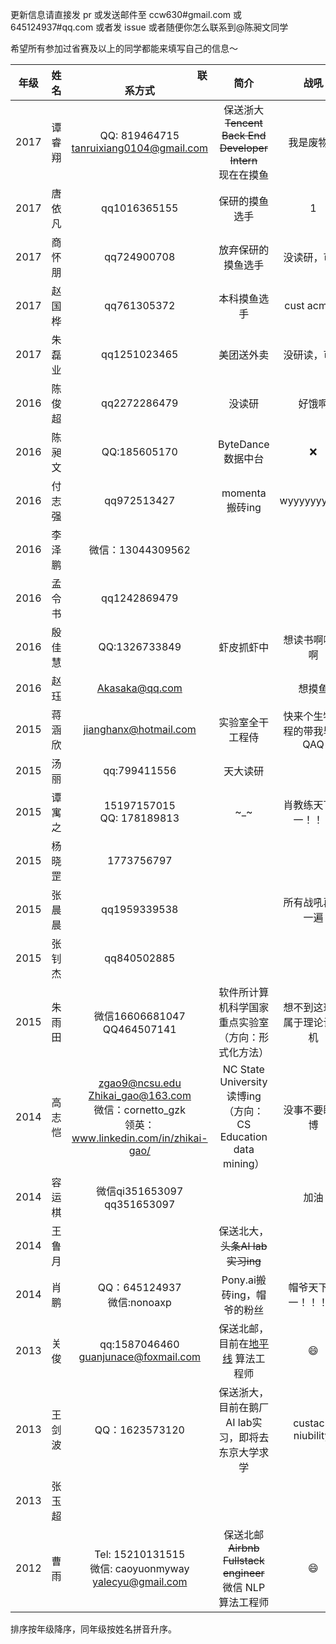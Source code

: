 更新信息请直接发 pr 或发送邮件至 ccw630#gmail.com 或 645124937#qq.com 或者发 issue 或者随便你怎么联系到@陈昶文同学

希望所有参加过省赛及以上的同学都能来填写自己的信息～

<img width=80/>年级|<img width=100/>姓名|<img width=200/>联系方式|<img width=400/>简介|<img width=400/>战吼
:----:|:----:|:----:|:----:|:----:
2017|谭睿翔|QQ: 819464715<br>tanruixiang0104@gmail.com|保送浙大<br>~~Tencent Back End Developer Intern~~<br>现在在摸鱼|我是废物！
2017|唐依凡|qq1016365155|保研的摸鱼选手|1
2017|商怀朋|qq724900708|放弃保研的摸鱼选手|没读研，可惜
2017|赵国桦|qq761305372|本科摸鱼选手|cust acm nb
2017|朱磊业|qq1251023465|美团送外卖|没研读，可惜
2016|陈俊超|qq2272286479|没读研|好饿啊
2016|陈昶文|QQ:185605170|ByteDance 数据中台|:x:
2016|付志强|qq972513427|momenta搬砖ing|wyyyyyyyyyy!
2016|李泽鹏|微信：13044309562||
2016|孟令书|qq1242869479||
2016|殷佳慧|QQ:1326733849|虾皮抓虾中|想读书啊啊啊啊
2016|赵珏|Akasaka@qq.com||想摸鱼
2015|蒋涵欣|jianghanx@hotmail.com|实验室全干工程侍|快来个生物工程的带我毕业QAQ
2015|汤丽|qq:799411556|天大读研|
2015|谭寓之|15197157015<br>QQ: 178189813|\~\_\~|肖教练天下第一！！！
2015|杨晓罡|1773756797||
2015|张晨晨|qq1959339538||所有战吼再来一遍
2015|张钊杰|qq840502885||
2015|朱雨田|微信16606681047<br>QQ464507141|软件所计算机科学国家重点实验室（方向：形式化方法）|想不到这玩意属于理论计算机
2014|高志恺|zgao9@ncsu.edu <br>Zhikai_gao@163.com <br>微信：cornetto_gzk <br>领英：www.linkedin.com/in/zhikai-gao/ |NC State University读博ing（方向：CS Education data mining）|没事不要瞎读博
2014|容运棋|微信qi351653097<br>qq351653097||加油
2014|王鲁月||保送北大，~~头条AI lab实习ing~~|
2014|肖鹏|QQ：645124937<br>微信:nonoaxp|Pony.ai搬砖ing，帽爷的粉丝|帽爷天下第一！！！、
2013|关俊|qq:1587046460<br>guanjunace@foxmail.com|保送北邮，目前在[地平线](https://www.horizon.ai/) 算法工程师|:smile:
2013|王剑波|QQ：1623573120|保送浙大，目前在鹅厂AI lab实习，即将去东京大学求学|custacm niubility!
2013|张玉超|||
2012|曹雨|Tel: 15210131515<br>微信: caoyuonmyway<br>yalecyu@gmail.com|保送北邮<br>~~Airbnb Fullstack engineer~~<br>微信 NLP算法工程师|:smile:

排序按年级降序，同年级按姓名拼音升序。
